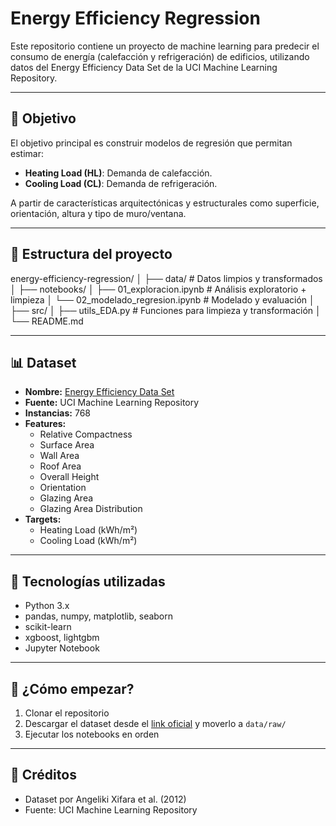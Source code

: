 # Energy Efficiency Regression

Este repositorio contiene un proyecto de machine learning para predecir el consumo de energía (calefacción y refrigeración) de edificios, utilizando datos del Energy Efficiency Data Set de la UCI Machine Learning Repository.

---

## 🧠 Objetivo

El objetivo principal es construir modelos de regresión que permitan estimar:

- **Heating Load (HL)**: Demanda de calefacción.
- **Cooling Load (CL)**: Demanda de refrigeración.

A partir de características arquitectónicas y estructurales como superficie, orientación, altura y tipo de muro/ventana.

---

## 📁 Estructura del proyecto

energy-efficiency-regression/
│
├── data/ # Datos limpios y transformados
│
├── notebooks/
│ ├── 01_exploracion.ipynb # Análisis exploratorio + limpieza
│ └── 02_modelado_regresion.ipynb # Modelado y evaluación
│
├── src/
│ ├── utils_EDA.py # Funciones para limpieza y transformación
│
└── README.md

--- 

## 📊 Dataset

- **Nombre:** [Energy Efficiency Data Set](https://archive.ics.uci.edu/ml/datasets/energy+efficiency)
- **Fuente:** UCI Machine Learning Repository
- **Instancias:** 768
- **Features:**
  - Relative Compactness
  - Surface Area
  - Wall Area
  - Roof Area
  - Overall Height
  - Orientation
  - Glazing Area
  - Glazing Area Distribution
- **Targets:**
  - Heating Load (kWh/m²)
  - Cooling Load (kWh/m²)

---

## 🔧 Tecnologías utilizadas

- Python 3.x  
- pandas, numpy, matplotlib, seaborn  
- scikit-learn  
- xgboost, lightgbm  
- Jupyter Notebook  

---

## 🚀 ¿Cómo empezar?

1. Clonar el repositorio  
2. Descargar el dataset desde el [link oficial](https://archive.ics.uci.edu/ml/machine-learning-databases/00242/) y moverlo a `data/raw/`
3. Ejecutar los notebooks en orden

---

## 📌 Créditos

- Dataset por Angeliki Xifara et al. (2012)
- Fuente: UCI Machine Learning Repository
